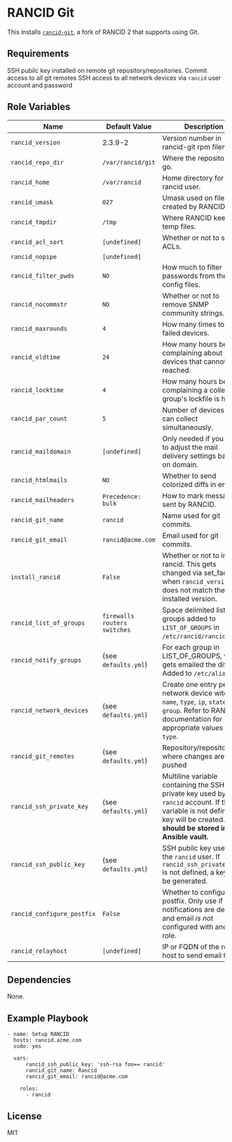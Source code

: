RANCID Git
======

This installs [`rancid-git`](https://github.com/dotwaffle/rancid-git), a fork of RANCID 2 that supports using Git.

Requirements
------------

SSH pubilc key installed on remote git repository/repositories.
Commit access to all git remotes
SSH access to all network devices via `rancid` user account and password

Role Variables
--------------

| Name              | Default Value       | Description          |
|-------------------|---------------------|----------------------|
| `rancid_version` | 2.3.9-2 | Version number in rancid-git rpm filename. |
| `rancid_repo_dir` | `/var/rancid/git` | Where the repository will go. |
| `rancid_home` | `/var/rancid` | Home directory for rancid user. | 
| `rancid_umask` | `027` | Umask used on files created by RANCID. |
| `rancid_tmpdir` | `/tmp` | Where RANCID keeps temp files. |
| `rancid_acl_sort` | `[undefined]` | Whether or not to sort ACLs. |
| `rancid_nopipe` | `[undefined]` |  |
| `rancid_filter_pwds` | `NO` | How much to filter passwords from the config files. |
| `rancid_nocommstr` | `NO` | Whether or not to remove SNMP community strings. |
| `rancid_maxrounds` | `4` | How many times to retry failed devices.  |
| `rancid_oldtime` | `24` | How many hours befoure complaining about devices that cannot be reached. |
| `rancid_locktime` | `4` | How many hours before complaining a collection group's lockfile is hung. |
| `rancid_par_count` | `5` | Number of devices that can collect simultaneously. |
| `rancid_maildomain` | `[undefined]` | Only needed if you want to adjust the mail delivery settings based on domain. |
| `rancid_htmlmails` | `NO` | Whether to send colorized diffs in email. |
| `rancid_mailheaders` | `Precedence: bulk` | How to mark messages sent by RANCID. |
| `rancid_git_name` | `rancid` | Name used for git commits. |
| `rancid_git_email` | `rancid@acme.com` | Email used for git commits. |
| `install_rancid` | `False` | Whether or not to install rancid. This gets changed via set_fact when `rancid_version` does not match the installed version. |
| `rancid_list_of_groups` | `firewalls routers switches` | Space delimited list of groups added to `LIST_OF_GROUPS` in `/etc/rancid/rancid.conf`. |
| `rancid_notify_groups` | (see `defaults.yml`) | For each group in LIST_OF_GROUPS, who gets emailed the diffs. Added to `/etc/aliases`. |
| `rancid_network_devices` | (see `defaults.yml`) | Create one entry per network device witch `name`, `type`, `ip`, `state`, and `group`. Refer to RANCID documentation for appropriate values for `type`. |
| `rancid_git_remotes` | (see `defaults.yml`) | Repository/repositories where changes are pushed |
| `rancid_ssh_private_key` | (see `defaults.yml`) | Multiline variable containing the SSH private key used by the `rancid` account. If this variable is not defined, a key will be created. **This should be stored in an Ansible vault.** |
| `rancid_ssh_public_key` | (see `defaults.yml`) | SSH pubilc key used by the `rancid` user. If `rancid_ssh_private_key` is not defined, a key will be generated. |
| `rancid_configure_postfix` | `False` | Whether to configure postfix. Only use if email notifications are desired and email _is not_ configured with another role. |
| `rancid_relayhost` | `[undefined]` | IP or FQDN of the relay host to send email to. |


Dependencies
------------

None.

Example Playbook
-------------------------
    - name: Setup RANCID
      hosts: rancid.acme.com
      sudo: yes

      vars:
          rancid_ssh_public_key: 'ssh-rsa foo== rancid'
          rancid_git_name: Rancid
          rancid_git_email: rancid@acme.com

        roles:
          - rancid

License
-------

MIT

